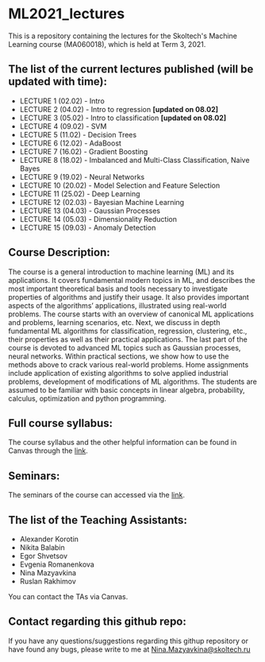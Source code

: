 # ML2021_lectures
This is a repository containing the lectures for the Skoltech's Machine Learning course (MA060018), which is held at Term 3, 2021.

## The list of the current lectures published (will be updated with time):
* LECTURE 1 (02.02) - Intro
* LECTURE 2 (04.02) - Intro to regression **[updated on 08.02]**
* LECTURE 3 (05.02) - Intro to classification **[updated on 08.02]**
* LECTURE 4 (09.02) - SVM
* LECTURE 5 (11.02) - Decision Trees
* LECTURE 6 (12.02) - AdaBoost
* LECTURE 7 (16.02) - Gradient Boosting
* LECTURE 8 (18.02) - Imbalanced and Multi-Class Classification, Naive Bayes
* LECTURE 9 (19.02) - Neural Networks
* LECTURE 10 (20.02) - Model Selection and Feature Selection
* LECTURE 11 (25.02) - Deep Learning
* LECTURE 12 (02.03) - Bayesian Machine Learning
* LECTURE 13 (04.03) - Gaussian Processes
* LECTURE 14 (05.03) - Dimensionality Reduction
* LECTURE 15 (09.03) - Anomaly Detection
## Course Description:
The course is a general introduction to machine learning (ML) and its applications. It covers fundamental modern topics in ML, and describes the most important theoretical basis and tools necessary to investigate properties of algorithms and justify their usage. It also provides important aspects of the algorithms’ applications, illustrated using real-world problems. The course starts with an overview of canonical ML applications and problems, learning scenarios, etc. Next, we discuss in depth fundamental ML algorithms for classification, regression, clustering, etc., their properties as well as their practical applications. The last part of the course is devoted to advanced ML topics such as Gaussian processes, neural networks. Within practical sections, we show how to use the methods above to crack various real-world problems. Home assignments include application of existing algorithms to solve applied industrial problems, development of modifications of ML algorithms. The students are assumed to be familiar with basic concepts in linear algebra, probability, calculus, optimization and python programming.

## Full course syllabus:
The course syllabus and the other helpful information can be found in Canvas through the [link](https://skoltech.instructure.com/courses/3121/assignments/syllabus).

## Seminars:
The seminars of the course can accessed via the [link](https://github.com/adasegroup/ML2021_seminars).

## The list of the Teaching Assistants:
* Alexander Korotin
* Nikita Balabin
* Egor Shvetsov
* Evgenia Romanenkova
* Nina Mazyavkina
* Ruslan Rakhimov

You can contact the TAs via Canvas.

## Contact regarding this github repo:
If you have any questions/suggestions regarding this githup repository or have found any bugs, please write to me at Nina.Mazyavkina@skoltech.ru 

